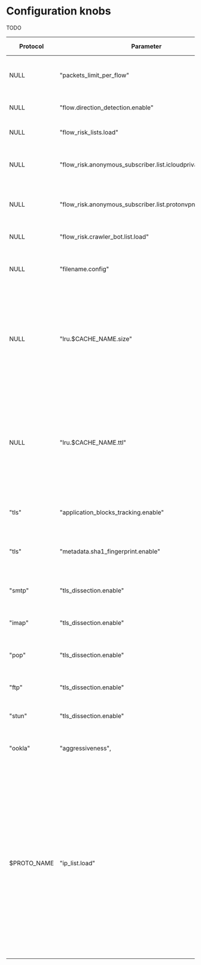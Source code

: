 
# Configuration knobs

TODO

| Protocol     | Parameter                                 | Default value | Min value | Max value | Description | Notes  |
| ------       | ------                                    | ------        | ------    | ------    | ------      | ------ |
| NULL         | "packets_limit_per_flow"                  | 32            | 0         | 255       | The upper limit on the number of packets per flow that will be subject to DPI, after which classification will be considered complete (0 = no limit) |
| NULL         | "flow.direction_detection.enable"         | 1             | NULL      | NULL      | Enable/disable internal detection of packet direction (client to server or server to client) |
| NULL         | "flow_risk_lists.load"                    | 1             | NULL      | NULL      | Enable/disable loading of every IP addresses lists used to check any flow risks |
| NULL         | "flow_risk.anonymous_subscriber.list.icloudprivaterelay.load" | 1             | NULL      | NULL      | Enable/disable loading of internal iCouldPrivateRealy IP address list used to check `NDPI_ANONYMOUS_SUBSCRIBER` flow risk |
| NULL         | "flow_risk.anonymous_subscriber.list.protonvpn.load"          | 1             | NULL      | NULL      | Enable/disable loading of internal IP address list of ProtonVPN exit nodes used to check `NDPI_ANONYMOUS_SUBSCRIBER` flow risk  |
| NULL         | "flow_risk.crawler_bot.list.load"         | 1             | NULL      | NULL      | Enable/disable loading of internal IP address list used to check `NDPI_HTTP_CRAWLER_BOT` flow risk |
| NULL         | "filename.config"                         | NULL          | NULL      | NULL      | Name of the file containing a list of configuration knobs itself (one per line)!. Useful to configure nDPI via text file instead of via API |
| NULL         | "lru.$CACHE_NAME.size"                    | See description | 0         | 16777215  | Set the size (in number of elements) of the specified LRU cache (0 = the cache is disabled). The keyword "$CACHE_NAME" is a placeholder for the cache name and the possible values are: ookla, bittorrent, zoom, stun, tls_cert, mining, msteams, stun_zoom. The default value is "32768" for the bittorrent cache, "512" for the zoom cache and "1024" for all the other caches |
| NULL         | "lru.$CACHE_NAME.ttl"                     | See description | 0         | 16777215  | Set the TTL (in seconds) for the elements of the specified LRU cache (0 = the elements never explicitly expire). The keyword "$CACHE_NAME" is a placeholder for the cache name and the possible values are: ookla, bittorrent, zoom, stun, tls_cert, mining, msteams, stun_zoom. The default value is "120" for the ookla cache, "60" for the msteams and stun_zoom caches and "0" for all the other caches |
| "tls"        | "application_blocks_tracking.enable"      | 0             | NULL      | NULL      | Enable/disable processing of TLS Application Blocks (post handshake) to extract statistical information about the flow |
| "tls"        | "metadata.sha1_fingerprint.enable"        | 1             | NULL      | NULL      | Enable/disable computation and export of SHA1 fingerprint for TLS flows. Note that if it is disable, the flow risk `NDPI_MALICIOUS_SHA1_CERTIFICATE` is not checked |
| "smtp"       | "tls_dissection.enable"                   | 1             | NULL      | NULL      | Enable/disable dissection of TLS packets in cleartext SMTP flows (because of opportunistic TLS, via STARTTLS msg) |
| "imap"       | "tls_dissection.enable"                   | 1             | NULL      | NULL      | Enable/disable dissection of TLS packets in cleartext IMAP flows (because of opportunistic TLS, via STARTTLS msg) |
| "pop"        | "tls_dissection.enable"                   | 1             | NULL      | NULL      | Enable/disable dissection of TLS packets in cleartext POP flows (because of opportunistic TLS, via STARTTLS msg) |
| "ftp"        | "tls_dissection.enable"                   | 1             | NULL      | NULL      | Enable/disable dissection of TLS packets in cleartext FTP flows (because of opportunistic TLS, via AUTH TLS msg) |
| "stun"       | "tls_dissection.enable"                   | 1             | NULL      | NULL      | Enable/disable dissection of TLS packets multiplexed into STUN flows |
| "ookla"      | "aggressiveness",                         | 0x01          | 0x00      | 0x01      | Detection aggressiveness for Ookla. The value is a bitmask. Values: 0x0 = disabled; 0x01 = enable heuristic for detection over TLS (via Ookla LRU cache) |
| $PROTO_NAME   | "ip_list.load"                           | 1             | NULL      | NULL      | Enable/disable loading of internal list of IP addresses (used for (sub)classification) specific to that protocol. Use "any" as protocol name if you want to easily enable/disable all lists. This knob is valid only for the following protocols: Alibaba, Amazon AWS, Apple, Avast, Bloomberg, Cachefly, Cloudflare, Discord, Disney+, Dropbox, Edgecast, EpicGames, Ethereum, Facebook, Github, Google, Google Cloud, GoTo, Hotspot Shield, Hulu, Line, Microsoft 365, Microsoft Azure, Microsoft One Drive, Microsoft Outlook, Mullvad, Netflix, Nvidia, OpenDNS, ProtonVPN, RiotGames, Roblox, Skype/Teams, Starcraft, Steam, Teamviewer, Telegram, Tencent, Threema, TOR, Twitch, Twitter, UbuntuONE, VK, Yandex, Yandex Cloud, Webex, Whatsapp, Zoom |
